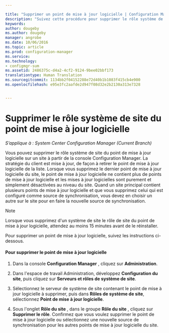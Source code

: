 ```yaml
---

title: "Supprimer un point de mise à jour logicielle | Configuration Manager"
description: "Suivez cette procédure pour supprimer le rôle système de site du point de mise à jour logicielle sur un site à partir de la console Configuration Manager."
keywords: 
author: dougeby
ms.author: dougeby
manager: angrobe
ms.date: 10/06/2016
ms.topic: article
ms.prod: configuration-manager
ms.service: 
ms.technology:
- configmgr-sum
ms.assetid: 2486375c-d4a2-4cf2-9124-9bee02bbf173
translationtype: Human Translation
ms.sourcegitcommit: 1134bb2f04152288e72d40b1b1083f415cb4e900
ms.openlocfilehash: e95e3fc2aafde2d947f08d32e2b2130a313e7328


---
```

#  <a name="a-namebkmkremovesupa-remove-the-software-update-point-site-system-role"></a><a name="BKMK_RemoveSUP"></a> Supprimer le rôle système de site du point de mise à jour logicielle  

*S’applique à : System Center Configuration Manager (Current Branch)*

Vous pouvez supprimer le rôle système de site du point de mise à jour logicielle sur un site à partir de la console Configuration Manager. La stratégie du client est mise à jour, de façon à retirer le point de mise à jour logicielle de la liste. Lorsque vous supprimez le dernier point de mise à jour logicielle du site, le point de mise à jour logicielle ne contient plus de points de mise à jour logicielle et les mises à jour logicielles sont purement et simplement désactivées au niveau du site. Quand un site principal contient plusieurs points de mise à jour logicielle et que vous supprimez celui qui est configuré comme source de synchronisation, vous devez en choisir un autre sur le site pour en faire la nouvelle source de synchronisation.  

> [!NOTE]  
>  Lorsque vous supprimez d'un système de site le rôle de site du point de mise à jour logicielle, attendez au moins 15 minutes avant de le réinstaller.  

 Pour supprimer un point de mise à jour logicielle, suivez les instructions ci-dessous.  

#### <a name="to-remove-the-software-update-point"></a>Pour supprimer le point de mise à jour logicielle  

1.  Dans la console **Configuration Manager** , cliquez sur **Administration**.  

2.  Dans l'espace de travail Administration, développez **Configuration du site**, puis cliquez sur **Serveurs et rôles de système de site**.  

3.  Sélectionnez le serveur de système de site contenant le point de mise à jour logicielle à supprimer, puis dans **Rôles de système de site**, sélectionnez **Point de mise à jour logicielle**.  

4.  Sous l'onglet **Rôle du site** , dans le groupe **Rôle du site** , cliquez sur **Supprimer le rôle**. Confirmez que vous voulez supprimer le point de mise à jour logicielle ou sélectionnez une nouvelle source de synchronisation pour les autres points de mise à jour logicielle du site.  



<!--HONumber=Nov16_HO1-->


